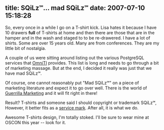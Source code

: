title: SQiLz&#x2120;... mad SQiLz&#x2120;
date: 2007-07-10 15:18:28
---

<p>So, every once in a while I go on a T-shirt kick.  Lisa hates it because I have 10 drawers <b>full</b> of T-shirts at home and then there are those that are in the hamper and in the wash and staged to to be re-drawered.  I have a lot of shirts.  Some are over 15 years old.  Many are from conferences.  They are my little bit of nostalgia.</p>  <p>A couple of us were sitting around listing out the various PostgreSQL services that <a href="http://omniti.com/">OmniTI</a> provides.  This list is long and needs to go through a bit of marketing massage.  But at the end, I decided it really was just that we have mad SQiLz&#x2120;.</p>  <p>Of course, one cannot reasonably put "Mad SQiLz&#x2120;" on a piece of marketing literature and expect it to go over well.  There is the world of <a href="http://en.wikipedia.org/wiki/Guerrilla_marketing">Guerrilla Marketing</a> and it will fit right in there!</p>  <p>Result?  T-shirts and someone said I should copyright  or trademark SQiLz&#x2120;, However, it better fits as a <a href="http://en.wikipedia.org/wiki/Service_Mark">service mark</a>.  After all, it is what we do.</p>  <p>Awesome T-shirts design, I'm totally stoked.  I'll be sure to wear mine at OSCON this year -- look for it.</p>
